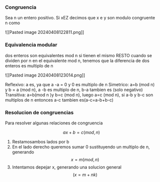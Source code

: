 ### Congruencia 
Sea n un entero positivo. Si xEZ decimos que x e y son modulo congruente n como 

![[Pasted image 20240408122811.png]]

### Equivalencia modular

dos enteros son equivalentes mod n si tienen el mismo RESTO cuando se dividen por n 
en el equivalente mod n, tenemos que la diferencia de dos enteros es multiplo de n 

![[Pasted image 20240408123014.png]]

Reflexivo: a es, ya que a -a = 0 y 0 es multiplo de n
Simetrico: a=b (mod n) y b = a (mod n), a -b es multiplo de n, b-a tambien es (solo negativo)
Transitiva: a=b(mod n )y b=c (mod n), luego a=c (mod n), si a-b y b-c son multiplos de n entonces a-c tambien es(a-c=a-b+b-c)


### Resolucion de congruencias 
Para resolver algunas relaciones de congruencia 

$$ax+b = c(mod, n)$$

1. Restamosambos lados por b
2. En el lado derecho queremos sumar 0 sustituyendo un multiplo de n, generando $$ x=m(mod, n)$$
3. Intentamos depejar x, generando una solucion general $$(x=m+nk)$$


